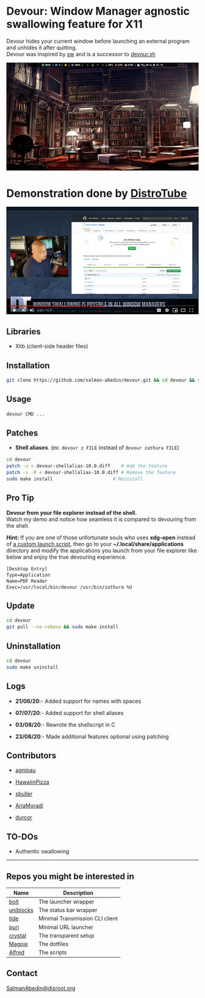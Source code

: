 # Devour: Window Manager agnostic swallowing feature for X11

Devour hides your current window before launching an external program and unhides it after quitting.  
Devour was inspired by
[sw](https://github.com/ronniedroid/.dotfiles/blob/master/Scripts/sw)
and is a successor to
[devour.sh](https://github.com/salman-abedin/devour.sh)

![](preview.gif)

# Demonstration done by [DistroTube](https://www.youtube.com/channel/UCVls1GmFKf6WlTraIb_IaJg)

[![](youtube.png)](https://www.youtube.com/watch?v=mBNLzHcUtTo&t=5m22s)

## Libraries

-  Xlib (client-side header files)

## Installation

```sh
git clone https://github.com/salman-abedin/devour.git && cd devour && sudo make install
```

## Usage

```sh
devour CMD ...
```

## Patches

-  **Shell aliases**. (ex. `devour z FILE` instead of `devour zathura FILE`)

```sh
cd devour
patch -s < devour-shellalias-10.0.diff    # Add the feature
patch -s -R < devour-shellalias-10.0.diff # Remove the feature
sudo make install                      # Reinstall
```

## Pro Tip

**Devour from your file explorer instead of the shell.**  
Watch my demo and notice how seamless it is compared to devouring from the shell.

**Hint:** If you are one of those unfortunate souls who uses **xdg-open** instead of
[a custom launch script](https://gist.github.com/salman-abedin/6f52c52e465d89d489f9ea8d891c7332),
then go to your **~/.local/share/applications** directory and modify the applications you launch from your file explorer like below and enjoy the true devouring experience.

```
[Desktop Entry]
Type=Application
Name=PDF Reader
Exec=/usr/local/bin/devour /usr/bin/zathura %U
```

## Update

```sh
cd devour
git pull --no-rebase && sudo make install
```

## Uninstallation

```sh
cd devour
sudo make uninstall
```

## Logs

-  **21/06/20**:- Added support for names with spaces

-  **07/07/20**:- Added support for shell aliases

-  **03/08/20**:- Rewrote the shellscript in C

-  **23/08/20**:- Made additional features optional using patching

## Contributors

-  [agnipau](https://github.com/agnipau)

-  [HawaiinPizza](https://github.com/HawaiinPizza)

-  [sbuller](https://github.com/sbuller)

-  [AriaMoradi](https://github.com/AriaMoradi)

-  [durcor](https://github.com/durcor)

## TO-DOs

-  Authentic swallowing

---

## Repos you might be interested in

| Name                                                    | Description                     |
| ------------------------------------------------------- | ------------------------------- |
| [bolt](https://github.com/salman-abedin/bolt)           | The launcher wrapper            |
| [uniblocks](https://github.com/salman-abedin/uniblocks) | The status bar wrapper          |
| [tide](https://github.com/salman-abedin/tide)           | Minimal Transmission CLI client |
| [puri](https://github.com/salman-abedin/puri)           | Minimal URL launcher            |
| [crystal](https://github.com/salman-abedin/crystal)     | The transparent setup           |
| [Magpie](https://github.com/salman-abedin/magpie)       | The dotfiles                    |
| [Alfred](https://github.com/salman-abedin/alfred)       | The scripts                     |

## Contact

SalmanAbedin@disroot.org
